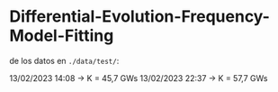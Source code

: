 # Differential-Evolution-Frequency-Model-Fitting

de los datos en `./data/test/`:

13/02/2023  14:08 -> K = 45,7 GWs
13/02/2023  22:37 -> K = 57,7 GWs
